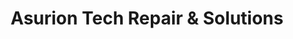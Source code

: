 ---
title: "Asurion Tech Repair & Solutions"
url: /glen-burnie/asurion-tech-repair-and-solutions/
shop: mobile phone
---